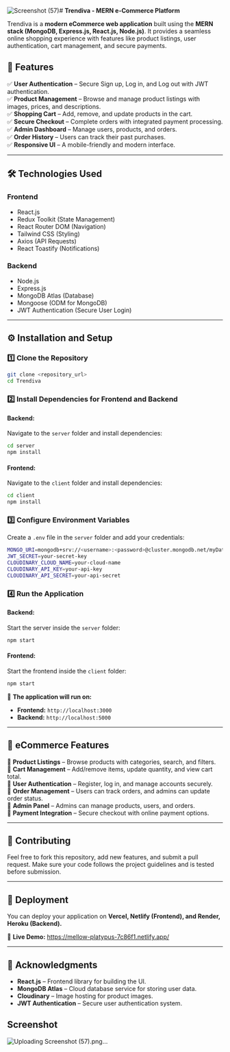 ![Screenshot (57)](https://github.com/user-attachments/assets/a0c9a69f-3d08-4145-a322-25f4b2dce1cd)# **Trendiva - MERN e-Commerce Platform**  

Trendiva is a **modern eCommerce web application** built using the **MERN stack (MongoDB, Express.js, React.js, Node.js)**. It provides a seamless online shopping experience with features like product listings, user authentication, cart management, and secure payments.  

## **🚀 Features**  
✅ **User Authentication** – Secure Sign up, Log in, and Log out with JWT authentication.  
✅ **Product Management** – Browse and manage product listings with images, prices, and descriptions.  
✅ **Shopping Cart** – Add, remove, and update products in the cart.  
✅ **Secure Checkout** – Complete orders with integrated payment processing.  
✅ **Admin Dashboard** – Manage users, products, and orders.  
✅ **Order History** – Users can track their past purchases.  
✅ **Responsive UI** – A mobile-friendly and modern interface.  

---

## **🛠️ Technologies Used**  

### **Frontend**  
- React.js  
- Redux Toolkit (State Management)  
- React Router DOM (Navigation)  
- Tailwind CSS (Styling)  
- Axios (API Requests)  
- React Toastify (Notifications)  

### **Backend**  
- Node.js  
- Express.js  
- MongoDB Atlas (Database)  
- Mongoose (ODM for MongoDB)  
- JWT Authentication (Secure User Login)  

---

## **⚙️ Installation and Setup**  

### **1️⃣ Clone the Repository**  
```bash
git clone <repository_url>
cd Trendiva
```

### **2️⃣ Install Dependencies for Frontend and Backend**  

#### **Backend:**  
Navigate to the `server` folder and install dependencies:  
```bash
cd server
npm install
```

#### **Frontend:**  
Navigate to the `client` folder and install dependencies:  
```bash
cd client
npm install
```

### **3️⃣ Configure Environment Variables**  
Create a `.env` file in the `server` folder and add your credentials:  
```bash
MONGO_URI=mongodb+srv://<username>:<password>@cluster.mongodb.net/myDatabase?retryWrites=true&w=majority
JWT_SECRET=your-secret-key
CLOUDINARY_CLOUD_NAME=your-cloud-name
CLOUDINARY_API_KEY=your-api-key
CLOUDINARY_API_SECRET=your-api-secret
```

### **4️⃣ Run the Application**  

#### **Backend:**  
Start the server inside the `server` folder:  
```bash
npm start
```

#### **Frontend:**  
Start the frontend inside the `client` folder:  
```bash
npm start
```

🚀 **The application will run on:**  
- **Frontend:** `http://localhost:3000`  
- **Backend:** `http://localhost:5000`  

---

## **🛒 eCommerce Features**  

🔹 **Product Listings** – Browse products with categories, search, and filters.  
🔹 **Cart Management** – Add/remove items, update quantity, and view cart total.  
🔹 **User Authentication** – Register, log in, and manage accounts securely.  
🔹 **Order Management** – Users can track orders, and admins can update order status.  
🔹 **Admin Panel** – Admins can manage products, users, and orders.  
🔹 **Payment Integration** – Secure checkout with online payment options.  

---

## **🤝 Contributing**  
Feel free to fork this repository, add new features, and submit a pull request. Make sure your code follows the project guidelines and is tested before submission.  

---

## **📢 Deployment**  
You can deploy your application on **Vercel, Netlify (Frontend), and Render, Heroku (Backend).**  

🔗 **Live Demo:** https://mellow-platypus-7c86f1.netlify.app/  

---

## **📌 Acknowledgments**  
- **React.js** – Frontend library for building the UI.  
- **MongoDB Atlas** – Cloud database service for storing user data.  
- **Cloudinary** – Image hosting for product images.  
- **JWT Authentication** – Secure user authentication system.  


 ## **Screenshot**
![Uploading Screenshot (57).png…]()




 
 
